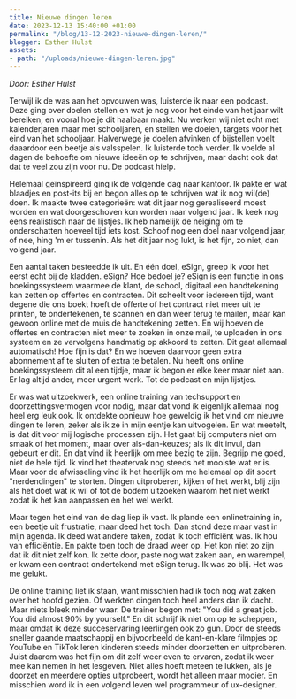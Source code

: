 ```yaml
---
title: Nieuwe dingen leren
date: 2023-12-13 15:40:00 +01:00
permalink: "/blog/13-12-2023-nieuwe-dingen-leren/"
blogger: Esther Hulst
assets:
- path: "/uploads/nieuwe-dingen-leren.jpg"
---
```


*Door: Esther Hulst*

Terwijl ik de was aan het opvouwen was, luisterde ik naar een podcast. Deze ging over doelen stellen en wat je nog voor het einde van het jaar wilt bereiken, en vooral hoe je dit haalbaar maakt. Nu werken wij niet echt met kalenderjaren maar met schooljaren, en stellen we doelen, targets voor het eind van het schooljaar. Halverwege je doelen afvinken of bijstellen voelt daaardoor een beetje als valsspelen. Ik luisterde toch verder. Ik voelde al dagen de behoefte om nieuwe ideeën op te schrijven, maar dacht ook dat dat te veel zou zijn voor nu. De podcast hielp.

Helemaal geïnspireerd ging ik de volgende dag naar kantoor. Ik pakte er wat blaadjes en post-its bij en begon alles op te schrijven wat ik nog wil(de) doen. Ik maakte twee categorieën: wat dit jaar nog gerealiseerd moest worden en wat doorgeschoven kon worden naar volgend jaar. Ik keek nog eens realistisch naar de lijstjes. Ik heb namelijk de neiging om te onderschatten hoeveel tijd iets kost. Schoof nog een doel naar volgend jaar, of nee, hing 'm er tussenin. Als het dit jaar nog lukt, is het fijn, zo niet, dan volgend jaar.

Een aantal taken besteedde ik uit. En één doel, eSign, greep ik voor het eerst echt bij de kladden. eSign? Hoe bedoel je? eSign is een functie in ons boekingssysteem waarmee de klant, de school, digitaal een handtekening kan zetten op offertes en contracten. Dit scheelt voor iedereen tijd, want degene die ons boekt hoeft de offerte of het contract niet meer uit te printen, te ondertekenen, te scannen en dan weer terug te mailen, maar kan gewoon online met de muis de handtekening zetten. En wij hoeven de offertes en contracten niet meer te zoeken in onze mail, te uploaden in ons systeem en ze vervolgens handmatig op akkoord te zetten. Dit gaat allemaal automatisch! Hoe fijn is dat? En we hoeven daarvoor geen extra abonnement af te sluiten of extra te betalen. Nu heeft ons online boekingssysteem dit al een tijdje, maar ik begon er elke keer maar niet aan. Er lag altijd ander, meer urgent werk. Tot de podcast en mijn lijstjes.

Er was wat uitzoekwerk, een online training van techsupport en doorzettingsvermogen voor nodig, maar dat vond ik eigenlijk allemaal nog heel erg leuk ook. Ik ontdekte opnieuw hoe geweldig ik het vind om nieuwe dingen te leren, zeker als ik ze in mijn eentje kan uitvogelen. En wat meetelt, is dat dit voor mij logische processen zijn. Het gaat bij computers niet om smaak of het moment, maar over als-dan-keuzes; als ik dit invul, dan gebeurt er dit. En dat vind ik heerlijk om mee bezig te zijn. Begrijp me goed, niet de hele tijd. Ik vind het theatervak nog steeds het mooiste wat er is. Maar voor de afwisseling vind ik het heerlijk om me helemaal op dit soort "nerdendingen" te storten. Dingen uitproberen, kijken of het werkt, blij zijn als het doet wat ik wil of tot de bodem uitzoeken waarom het niet werkt zodat ik het kan aanpassen en het wel werkt.

Maar tegen het eind van de dag liep ik vast. Ik plande een onlinetraining in, een beetje uit frustratie, maar deed het toch. Dan stond deze maar vast in mijn agenda. Ik deed wat andere taken, zodat ik toch efficiënt was. Ik hou van efficiëntie. En pakte toen toch de draad weer op. Het kon niet zo zijn dat ik dit niet zelf kon. Ik zette door, paste nog wat zaken aan, en warempel, er kwam een contract ondertekend met eSign terug. Ik was zo blij. Het was me gelukt.

De online training liet ik staan, want misschien had ik toch nog wat zaken over het hoofd gezien. Of werkten dingen toch heel anders dan ik dacht. Maar niets bleek minder waar. De trainer begon met: "You did a great job. You did almost 90% by yourself." En dit schrijf ik niet om op te scheppen, maar omdat ik deze succeservaring leerlingen ook zo gun. Door de steeds sneller gaande maatschappij en bijvoorbeeld de kant-en-klare filmpjes op YouTube en TikTok leren kinderen steeds minder doorzetten en uitproberen. Juist daarom was het fijn om dit zelf weer even te ervaren, zodat ik weer mee kan nemen in het lesgeven. Niet alles hoeft meteen te lukken, als je doorzet en meerdere opties uitprobeert, wordt het alleen maar mooier. En misschien word ik in een volgend leven wel programmeur of ux-designer.